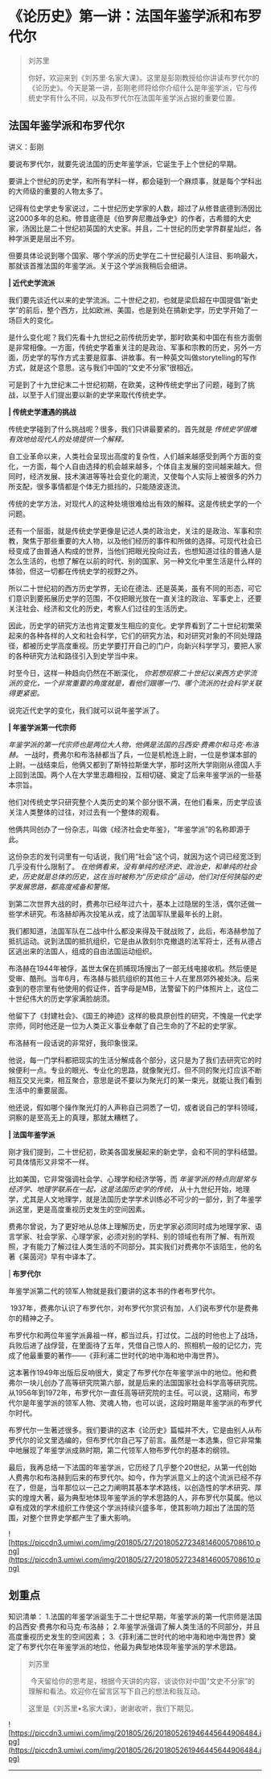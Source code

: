 # 《论历史》第一讲：法国年鉴学派和布罗代尔

> 刘苏里
> 
> 你好，欢迎来到《刘苏里·名家大课》。这里是彭刚教授给你讲读布罗代尔的《论历史》。今天是第一讲，彭刚老师将给你介绍什么是年鉴学派，它与传统史学有什么不同，以及布罗代尔在法国年鉴学派占据的重要位置。

## 法国年鉴学派和布罗代尔

讲义：彭刚

要说布罗代尔，就要先说法国的历史年鉴学派，它诞生于上个世纪的早期。

要讲上个世纪的历史学，和所有学科一样，都会碰到一个麻烦事，就是每个学科出的大师级的重要的人物太多了。

记得有位史学史专家说过，二十世纪历史学家的人数，超过了从修昔底德到汤因比这2000多年的总和。修昔底德是《伯罗奔尼撒战争史》的作者，古希腊的大史家，汤因比是二十世纪初英国的大史家。并且，二十世纪的历史学界群星灿烂，各种学派更是层出不穷。

但要具体论说到哪个国家、哪个学派的历史学在二十世纪最引人注目、影响最大，那就该首推法国的年鉴学派。关于这个学派我稍后会细讲。

 **| 近代史学流派**

我们要先谈近代以来的史学流派。二十世纪之初，也就是梁启超在中国提倡“新史学”的前后，整个西方，比如欧洲、美国，也是到处在搞新史学，历史学开始了一场巨大的变化。

是什么变化呢？我们先看十九世纪之前传统历史学，那时欧美和中国在有些方面倒是非常相像。一方面，传统史学着重关注的是政治、军事和宗教的历史，另外一方面，历史学的写作方式主要是叙事、讲故事。有一种英文叫做storytelling的写作方式，就是这个意思。这与我们中国的“文史不分家”很相近。

可是到了十九世纪末二十世纪初期，在欧美，这种传统史学出了问题，碰到了挑战，以至于人们提出要以新的史学来取代传统史学。

 **| 传统史学遭遇的挑战**

传统史学碰到了什么挑战呢？很多，我们只讲最要紧的。首先就是 *传统史学很难有效地给现代人的处境提供一个解释。*

自工业革命以来，人类社会呈现出高度的复杂性，人们越来越感受到两个方面的变化，一方面，每个人自由选择的机会越来越多，个体自主发展的空间越来越大。但同时，经济发展、技术演进等等社会变化的潮流，又使每个人实际上被很多的外力所支配，很多事情都是个体无力抵挡的，只能随波逐流。

传统的史学方法，对现代人的这种处境很难给出有效的解释。这是传统史学的一个问题。

还有一个层面，就是传统史学更像是记述人类的政治史，关注的是政治、军事和宗教，聚焦于那些重要的大人物，以及他们经历的事件和所做的选择。可现代社会已经变成了由普通人构成的世界，当他们把眼光投向过去，也想知道过往的普通人是怎么生活的，也想了解在以前的时代、别的国家、另一种文化中里生活是什么样的体验，但这一切都在传统史学的视野之外。

所以二十世纪初的西方历史学界，无论在德法、还是英美，虽有不同的形态，可它们意识到要拓展历史学的范围，不仅把眼光放在一直关注的政治、军事史上，还要关注社会、经济和文化的历史，考察人们过往的生活历史。

因此，历史学的研究方法也肯定要发生相应的变化。史学界看到了二十世纪初繁荣起来的各种各样的人文和社会科学，它们的研究方法，和对研究对象的不同处理路径，都被历史学高度重视。历史学要打开自己的门户，向新兴科学学习，要把人家的各种研究方法和路径引入到史学当中来。

时至今日，这样一种趋向仍然在不断深化， *你若想观察二十世纪以来西方史学流派的变化，一个非常重要的角度就是，看他们跟哪一门、哪个流派的社会科学关联得更紧密。*

说完近代史学的变化，我们就可以说年鉴学派了。

 **| 年鉴学派第一代宗师**

 *年鉴学派的第一代宗师也是两位大人物，他俩是法国的吕西安·费弗尔和马克·布洛赫。* 一战时，费弗尔和布洛赫都当了兵，一位是机枪连上尉，一位是参谋本部的上尉。一战结束后，他俩又都到了斯特拉斯堡大学，那时这所大学刚刚从德国人手上回到法国。两个人在大学里志趣相投，互相切磋、奠定了后来年鉴学派的一些基本宗旨。

他们对传统史学只研究整个人类历史的某个部分很不满，在他们看来，历史学应该关注人类整体的过往，对过去有一个整体的观看。

他俩共同创办了一份杂志，叫做《经济社会史年鉴》，“年鉴学派”的名称即源于此。

这份杂志的发刊词里有一句话说，我们用“社会”这个词，就因为这个词已经宽泛到几乎没有什么限制了。 *在他俩看来，没有单纯的经济史、政治史，和单纯的社会史，历史就是总体的历史，这在当时被称为“历史综合”运动，他们对任何狭隘的史学发展思路，都高度戒备和警惕。*

到第二次世界大战的时，费弗尔已经年过六十，基本上过隐居的生活，偶尔还做一些学术研究。布洛赫却再次投笔从戎，成了法国军队里最年长的上尉。

我们都知道，法国军队在二战中什么都没来得及干就战败了，此后，布洛赫参加了抵抗运动。说到法国的抵抗组织，它是由从敦刻尔克撤退的法军将士，还有从德占区逃出来的法国人，组成的自由法国运动组织。

布洛赫在1944年被俘，盖世太保在抓捕现场搜出了一部无线电接收机。然后便是受审、酷刑。当年6月，布洛赫与抵抗组织的其他三十人在里昂郊外被处决。后来查到的卷宗里有他使用的假证件，首字母是MB，法警留下的尸体照片上，这位二十世纪伟大的历史学家满脸胡须。

他留下了《封建社会》、《国王的神迹》这样的极具原创性的研究，不愧是一代史学宗师，同时他还是一位为人类正义事业奉献了自己生命的了不起的史学家。

布洛赫有一段话说的非常好，我印象很深。

他说，每一门学科都把现实的生活分解成各个部分，这只是为了我们去研究它的时候便利一点。专业的眼光、专业化的思路，就像聚光灯。但不同的聚光灯应该不断相互交叉光束，相互聚合，意思是说不要以为聚光灯的某一束光，就能让我们看到生活中的重要层面。

他还说，假如哪个操作聚光灯的人声称自己洞悉了一切，或者说自己的学科领域，洞察的是至高无上的真理，那就太糟糕了。

 **| 法国年鉴学派**

刚才我们提到，二十世纪初，欧美各国发展起来的新史学，会和不同的学科结盟。可具体情形又非常不一样。

比如美国，它非常强调社会学、心理学和经济学等，而 *年鉴学派的特点则是常与经济学、地理学联系在一起，这是法国历史学的传统，* 从十九世纪开始，地理学，尤其是人文地理学，就是法国历史学学术训练必不可少的一部分，到了年鉴学派这里，更是高度重视历史发生的空间因素。

费弗尔曾说，为了更好地从总体上理解历史，历史学家必须同时成为地理学家、语言学家、社会学家、心理学家，必须对别的学科、别的领域也有所了解、有所观照，才有能力了解过往人类生活的不同部分。其实我们对费弗尔不该陌生，他的名著《莱茵河》早有中译本了。

| **布罗代尔**

年鉴学派第二代的领军人物就是我们要讲的这本书的作者布罗代尔。

 1937年，费弗尔认识了布罗代尔，对布罗代尔赏识有加，人们说布罗代尔是费弗尔的精神之子。

布罗代尔和两位年鉴学派鼻祖一样，都当过兵，打过仗。二战的时他也上了战场，兵败后进了战俘营，在里面待了五年，凭借自己惊人的、照相机一般的记忆力，完成了他最重要的著作——《菲利浦二世时代的地中海和地中海世界》。

这本著作1949年出版后反响很大，奠定了布罗代尔在年鉴学派中的地位。他和费弗尔一块儿创办了高等研究院第六部，就是后来的法国国家社会科学高等研究院。从1956年到1972年，布罗代尔一直任高等研究院的主任。可以说，这期间，布罗代尔是年鉴学派的领军人物、灵魂人物，也可以说，这段时期是年鉴学派的布罗代尔时代。

布罗代尔一生著述很多。我们要讲的这本《论历史》篇幅并不大，它是由别人从布罗代尔的论文里选编的，但布罗代尔自己写了前言。虽然是一本选集，但它非常集中地展现了年鉴学派成熟时期，第二代领军人物布罗代尔的基本的纲领。

最后，我再总结一下法国的年鉴学派，它历经了几乎整个20世纪，从第一代创始人费弗尔和布洛赫到后来的布罗代尔。如今，作为学派意义上的这个流派已经不存在了，但是，当年那位以一己之力阐明其基本学术路线，以创造性的学术研究、厚实的煌煌大著，最为典型地体现年鉴学派的学术思路的人，非布罗代尔莫属。他以卓有成效的学术组织工作使这个学派持续兴盛多年，使其影响力超出了法国的范围，对整个世界史学都产生了重大影响。

![https://piccdn3.umiwi.com/img/201805/27/201805272348146005708610.png](https://piccdn3.umiwi.com/img/201805/27/201805272348146005708610.png)

## 划重点

知识清单：
1.法国的年鉴学派诞生于二十世纪早期，年鉴学派的第一代宗师是法国的吕西安·费弗尔和马克·布洛赫；
2.年鉴学派强调了解人类生活的不同部分，并且高度重视历史发生的空间因素；
3.《菲利浦二世时代的地中海和地中海世界》奠定了布罗代尔在年鉴学派的地位，他最为典型地体现年鉴学派的学术思路。

> 刘苏里
> 
>  今天留给你的思考是，根据今天讲的内容，谈谈你对中国“文史不分家”的理解和看法。欢迎你在留言区写下自己的想法和我互动。
> 
> 这里是《刘苏里•名家大课》，谢谢收听，我们下期见。

![https://piccdn3.umiwi.com/img/201805/26/201805261946445644906484.jpg](https://piccdn3.umiwi.com/img/201805/26/201805261946445644906484.jpg)

---
